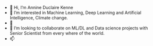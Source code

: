 - 👋 Hi, I’m Annine Duclaire Kenne
- 👀 I’m interested in  Machine Learning, Deep Learning and Artificial Intelligence, Climate change.
- 🌱
- 💞️ I’m looking to collaborate on ML/DL and Data science projects with Senior Scientist from every where of the world.
- 📫 

<!---
annine1/annine1 is a ✨ special ✨ repository because its `README.md` (this file) appears on your GitHub profile.
You can click the Preview link to take a look at your changes.
--->

